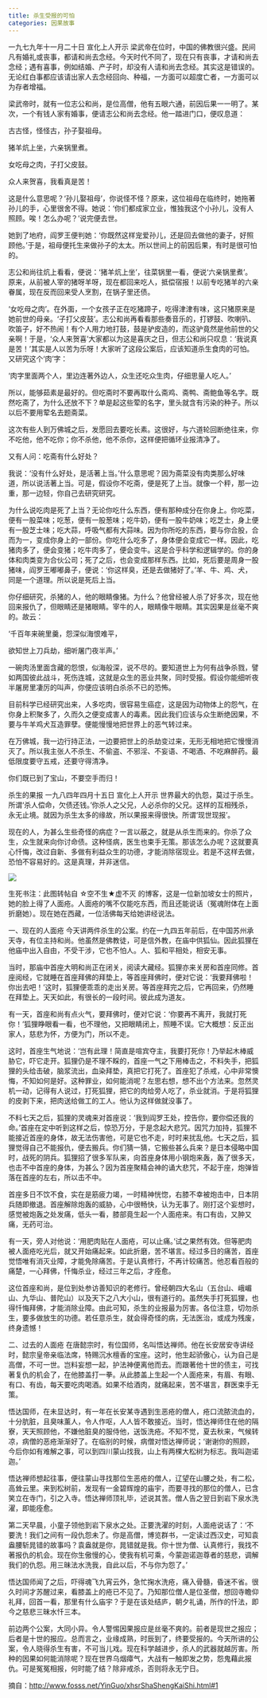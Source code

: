 ```yaml
---
title: 杀生受报的可怕
categories: 因果故事
---
```


	   
一九七九年十一月二十日 宣化上人开示
梁武帝在位时，中国的佛教很兴盛。民间凡有婚礼或丧事，都请和尚去念经。今天时代不同了，现在只有丧事，才请和尚去念经；遇有喜事，例如结婚、产子时，却没有人请和尚去念经。其实这是错误的。无论红白事都应该请出家人去念经回向、种福，一方面可以超度亡者，一方面可以为存者增福。

梁武帝时，就有一位志公和尚，是位高僧，他有五眼六通，前因后果一一明了。某次，一个有钱人家有婚事，便请志公和尚去念经。他一踏进门口，便叹息道：

古古怪，怪怪古，孙子娶祖母。

猪羊炕上坐，六亲锅里煮。

女吃母之肉，子打父皮鼓。

众人来贺喜，我看真是苦！

这是什么意思呢？‘孙儿娶祖母’，你说怪不怪？原来，这位祖母在临终时，她拖著孙儿的手，心里很舍不得。她说：‘你们都成家立业，惟独我这个小孙儿，没有人照顾。唉！怎么办呢？’说完便去世。

她到了地府，阎罗王便判她：‘你既然这样宠爱孙儿，还是回去做他的妻子，好照顾他。’于是，祖母便托生来做孙子的太太。所以世间上的前因后果，有时是很可怕的。

志公和尚往炕上看看，便说：‘猪羊炕上坐’，往菜锅里一看，便说‘六亲锅里煮’。原来，从前被人宰的猪呀羊呀，现在都回来吃人，抵偿宿报！以前专吃猪羊的六亲眷属，现在反而回来受人烹割，在锅子里还债。

‘女吃母之肉’。在外面，一个女孩子正在吃猪蹄子，吃得津津有味，这只猪原来是她前世的母亲。‘子打父皮鼓’。志公和尚再看看那些奏音乐的，打锣鼓、吹喇叭、吹笛子，好不热闹！有个人用力地打鼓，鼓是驴皮造的，而这驴竟然是他前世的父亲啊！于是，‘众人来贺喜’大家都以为这是喜庆之日，但志公和尚只叹息：‘我说真是苦！’其实是人以苦为乐呀！大家听了这段公案后，应该知道杀生食肉的可怕。又研究这个‘肉’字：

‘肉字里面两个人，里边连著外边人，众生还吃众生肉，仔细思量人吃人。’

所以，能够茹素是最好的。但吃斋时不要再取什么斋鸡、斋鸭、斋鲍鱼等名字。既然吃斋了，为什么还放不下？单是起这些荤的名字，里头就含有污染的种子。所以以后不要用荤名去题斋菜。

这次有些人到万佛城之后，发愿回去要吃长素。这很好，与六道轮回断绝往来，你不吃他，他不吃你；你不杀他，他不杀你，这样便把循环业报清净了。

又有人问：吃斋有什么好处？

我说：‘没有什么好处，是活著上当。’什么意思呢？因为斋菜没有肉类那么好味道，所以说活著上当。可是，假设你不吃斋，便是死了上当。就像一个秤，那一边重，那一边轻，你自己去研究研究。

为什么说吃肉是死了上当？无论你吃什么东西，便有那种成分在你身上。你吃菜，便有一股菜味；吃葱，便有一股葱味；吃牛奶，便有一股牛奶味；吃芝士，身上便有一股芝士味；吃大蒜，呼吸气都有大蒜味。因为你所吃的东西，要与你合股，合而为一，变成你身上的一部份。你吃什么吃多了，身体便会变成它一样。因此，吃猪肉多了，便会变猪；吃牛肉多了，便会变牛。这是合乎科学和逻辑学的。你的身体和肉类变为合伙公司；死了之后，也会变成那样东西。比如，死后要是周身一股猪味，阎罗王嘟嘟鼻子，便说：‘你这样臭，还是去做猪好了。’羊、牛、鸡、犬，同是一个道理。所以说是死后上当。

你仔细研究，杀猪的人，他的眼睛像猪。为什么？他曾经被人杀了好多次，现在他回来报仇了，但眼睛还是猪眼睛。宰牛的人，眼睛像牛眼睛。其实因果是丝毫不爽的。故云：

‘千百年来碗里羹，怨深似海恨难平，

欲知世上刀兵劫，细听屠门夜半声。’

一碗肉汤里面含藏的怨恨，似海般深，说不尽的。要知道世上为何有战争杀戮，譬如两国彼此战斗，死伤连城，这就是众生的恶业共聚，同时受报。假设你能细听夜半屠房里凄厉的叫声，你便应该明白杀杀不已的恐怖。

目前科学已经研究出来，人多吃肉，很容易生癌症，这是因为动物体上的怨气，在你身上积聚多了，久而久之便变成害人的毒素。因此我们应该与众生断绝因果，不要与牛羊鸡犬互造罪孽。便能慢慢地把世界上的恶气转过来。

在万佛城，我一边行持正法，一边要把世上的杀劫变过来，无形无相地把它慢慢消灭了。所以我主张人不杀生、不偷盗、不邪淫、不妄语、不喝酒、不吃麻醉药。最低限度要守五戒，还要守得清净。

你们既已到了宝山，不要空手而归！

杀生的果报
一九八四年四月十五日 宣化上人开示
世界最大的仇怨，莫过于杀生。所谓‘杀人偿命，欠债还钱。’你杀人之父兄，人必杀你的父兄。这样的互相残杀，永无止境。就因为杀生太多的缘故，所以果报来得很快。所谓‘现世现报’。

现在的人，为甚么生些奇怪的病症？一言以蔽之，就是从杀生而来的。你杀了众生，众生就来向你讨命债。这种怪病，医生也束手无策。那该怎么办呢？这就要真心忏悔，改过自新、多做有利益众生的功德，才能消除宿现业。若是不这样去做，恐怕不容易好的。这是真理，并非迷信。

<img src="/img/rmc.jpg">

生死书注：此图转帖自 ☆空不生★虚不灭 的博客，这是一位新加坡女士的照片，她的脸上得了人面疮。人面疮的嘴不仅能吃东西，而且还能说话（冤魂附体在上面折磨她）。现在她在西藏，一位活佛每天给她讲经说法。

一、现在的人面疮
今天讲两件杀生的公案。约在一九四五年前后，在中国苏州承天寺，有位主持和尚。他虽然是佛教徒，可是信外教，在庙中供狐仙。因此狐狸在他庙中出入自由，不受干涉，它也不怕人。人、狐和平相处，相安无事。

当时，那庙中首座大明和尚正在闭关，阅读大藏经。狐狸亦来关房和首座同修。首座阅经，它就睡在首座拜佛的拜垫上，等首座拜佛时，便对它说：‘我要拜佛啦！你出去吧！’这时，狐狸便乖乖的走出关房。等首座拜完之后，它再回来，仍然睡在拜垫上。天天如此，有很长的一段时间。彼此成为道友。

有一天，首座和尚有点火气，要拜佛时，便对它说：‘你要再不离开，我就打死你！’狐狸睁眼看一看，也不理他，又把眼睛闭上，照睡不误。它大概想：反正出家人，慈悲为怀，方便为门，所以不走。

这时，首座生气地说：‘岂有此理！简直是喧宾夺主，我要打死你！乃举起木棒威胁它，吓它走开。狐狸仍是不理不睬的，首座一气之下用棒击之，不料失手，把狐狸的头给击破，脑浆流出，血染拜垫，真把它打死了。首座犯了杀戒，心中非常懊悔，不知如何是好。这种罪业，如何能消呢？左思右想，想不出个方法来。忽然灵机一动，记得有人说过，打死狐狸，把它的肉给旁人吃了，杀业就消。于是将狐狸的皮剥下来，把肉送给做工的工人。他认为这样做就没事了。

不料七天之后，狐狸的灵魂来对首座说：‘我到阎罗王处，控告你，要你偿还我的命。’首座在定中听到这样之后，惊恐万分，于是念起大悲咒。因咒力加持，狐狸不能接近首座的身体，故无法伤害他，可是它也不走，时时来扰乱他。七天之后，狐狸觉得自己不能报仇，便去搬兵。你们猜一猜，它搬些甚么兵来？是日本侵略中国时，战死的阴兵。狐狸招了很多军队来，向首座身体用小钢炮来轰，轰了很多天，也击不中首座的身体，为甚么？因为首座聚精会神的诵大悲咒，不起于座，炮弹皆落在首座的左右，所以击不中。

首座多日不饮不食，实在是筋疲力竭，一时精神恍惚，右膝不幸被炮击中，日本阴兵随即撤退。首座解除炮轰的威胁，心中很畅快，认为无事了。刚打这个妄想时，感觉被炮轰之处发痛，低头一看，膝部竟生起一个人面疮来。有口有齿，又肿又痛，无药可治。

有一天，旁人对他说：‘用肥肉贴在人面疮，可以止痛。’试之果然有效。但等肥肉被人面疮吃光后，就又开始痛起来。如此折磨，苦不堪言。经过多日的痛苦，首座觉悟唯有消灭业障，才能免除痛苦。于是认真修行，不再计较痛苦。他忍看百般的痛楚，一心拜佛，忏悔杀业，经过三年之后，才痊愈。

这位首座和尚，是位到处参访善知识的老修行。曾经朝四大名山（五台山、峨嵋山、九华山、普陀山）以及天下之八大小山，很有道行的。虽然失手打死狐狸，也得忏悔拜佛，才能消除业障。由此可知，杀生的业报最为厉害。各位注意，切勿杀生，要多做放生的功德。若任意杀生，就会得奇怪的病，无法医治，或成为残废，终身遗憾！

二、过去的人面疮
在唐懿宗时，有位国师，名叫悟达禅师。他在长安居安寺讲经时，懿宗皇帝亲临法席，特赐沉水檀香的宝座。这时，他生起骄傲心，认为自己是高僧，不可一世。岂料妄想一起，护法神便离他而去。而跟著他十世的债主，可找著复仇的机会了，在他膝盖打一拳。从此膝盖上生起一个人面疮来，有眉、有眼、有口、有齿，每天要吃肉喝酒。如果不给酒肉，就痛起来，苦不堪言，群医束手无策。

悟达国师，在未显达时，有一年在长安某寺遇到生恶疮的僧人，疮口流脓流血的，十分肮脏，且臭味薰人，令人作呕，人人皆不敢接近。当时，悟达禅师住在他的隔寮，天天照顾他，不嫌他脏臭的服侍他，送饭洗疮。不知不觉，夏去秋来，气候转凉，病僧的恶疮渐渐好了。在临别的时候，病僧对悟达禅师说；‘谢谢你的照顾，今后你如有难解之事，可以到四川蒙山找我，山上有两棵大松树为标志。我叫迦诺迦。’

悟达禅师想起往事，便往蒙山寻找那位生恶疮的僧人，辽望在山腰之处，有二松，高耸云里。来到松树前，发现有一金碧辉煌的庙宇，而要寻找的那位的僧人，已含笑立在寺门，引之入寺。悟达禅师顶礼毕，述说其苦。僧人告之翌日到岩下泉水洗濯，即能痊愈。

第二天早晨，小童子领他到岩下泉水之处。正要洗濯的时刻，人面疮说话了：‘不要洗！我们之间有一段仇怨未了。你是高僧，博览群书，一定读过西汉史，可知袁盎腰斩晁错的故事吗？袁盎就是你，晁错就是我。你十世为僧、认真修行，我找不著报仇的机会。现在你生傲慢的心，使我有机可乘，今蒙迦诺迦尊者的慈悲，调解我们的仇怨。用三昧法水洗我，自此以后，不与你为怨了。’

悟达国师闻了之后，吓得魂飞九宵云外，急忙掬水洗疮，痛入骨髓，昏迷不省。很久时间才苏醒过来，看膝盖上的疮已不见了。乃知那位僧人是位圣僧，想回寺瞻仰礼拜，回首一看，那里有什么庙宇？于是在该处结庐，朝夕礼诵，所作的忏法，即今之慈悲三昧水忏三本。

前边两个公案，大同小异。令人警惕因果报应是丝毫不爽的。前者是现世之报应；后者是十世的报应。总而言之，业缘成熟，时辰到了，终要受报的。今天所讲的公案，令人晓得杀生有害，不可当儿戏。现在科学越进步，杀人的武器就越厉害。所种的因果如何能消除呢？现在世界乌烟瘴气，大战有一触即发之势，怨鬼藉此报仇。可是冤冤相报，何时能了结？除非戒杀，否则将永无宁日。   

摘自：http://www.fosss.net/YinGuo/xhsrShaShengKaiShi.html#1